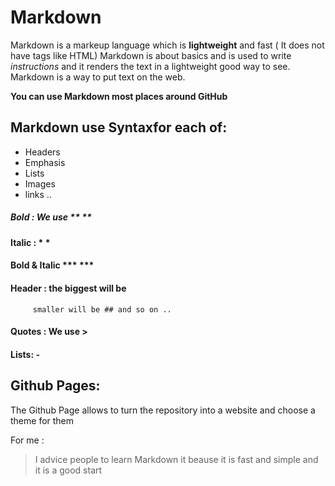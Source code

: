 # Markdown 
Markdown is a markeup language which is **lightweight** and fast ( It does not have tags like HTML)
Markdown is about basics and is used to write *instructions* and it renders the text in a lightweight good way to see. 
Markdown is a way to put text on the web.

**You can use Markdown most places around GitHub**

## Markdown use Syntaxfor each of:
- Headers
- Emphasis
- Lists
- Images
- links ..

 ##### Bold : We use **   **
 #### Italic : *    *
 #### Bold & Italic ***      ***
 #### Header : the biggest will be #
         smaller will be ## and so on ..
 #### Quotes : We use >
 #### Lists: - 

## Github Pages:
The Github Page allows  to turn the repository into a website and choose a theme for them


For me :
> I advice people to learn Markdown it beause it is fast and simple and it is a good start
